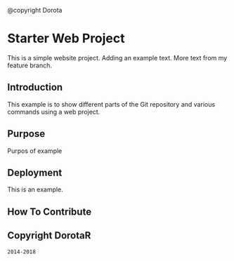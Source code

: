 @copyright Dorota

# Starter Web Project

This is a simple website project. Adding an example text. More text from my feature branch.

## Introduction

This example is to show different parts of the Git repository and various commands using a web project.

## Purpose

Purpos of example

## Deployment

This is an example.

## How To Contribute

## Copyright DorotaR

	2014-2018
